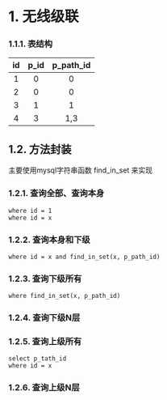 # 1. 无线级联
### 1.1.1. 表结构
| id  | p_id | p_path_id |
| :-: | :--: | :-------: |
|  1  |  0   |     0     |
|  2  |  0   |     0     |
|  3  |  1   |     1     |
|  4  |  3   |    1,3    |

## 1.2. 方法封装
主要使用mysql字符串函数 find_in_set 来实现
### 1.2.1. 查询全部、查询本身
```mysql
where id = 1
where id = x
```
### 1.2.2. 查询本身和下级
```mysql
where id = x and find_in_set(x, p_path_id)
```
### 1.2.3. 查询下级所有
```mysql
where find_in_set(x, p_path_id)
```
### 1.2.4. 查询下级N层

### 1.2.5. 查询上级所有
```mysql
select p_tath_id
where id = x
```
### 1.2.6. 查询上级N层